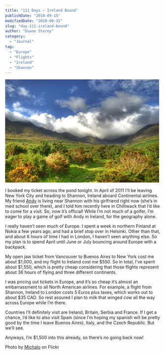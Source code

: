 ```yaml
---
title: "111 Days – Ireland Bound"
publishDate: "2010-09-15"
modifiedDate: "2010-09-15"
slug: "day-111-ireland-bound"
author: "Duane Storey"
category:
  - "Journal"
tag:
  - "Europe"
  - "Flights"
  - "Ireland"
  - "Shannon"
---
```


![](_images/111-days--ireland-bound-1.jpg)

I booked my ticket across the pond tonight. In April of 2011 I’ll be leaving New York City and heading to Shannon, Ireland aboard Continental airlines. My friend [Andy](http://apeatling.wordpress.com/) is living near Shannon with his girlfriend right now (she’s in med school over there), and I told him recently here in Chilliwack that I’d like to come for a visit. So, now it’s official! While I’m not much of a golfer, I’m eager to play a game of golf with Andy in Ireland, for the geography alone.

I really haven’t seen much of Europe. I spent a week in northern Finland at Nokia a few years ago, and had a brief stop over in Helsinki. Other than that, and about 6 hours of time I had in London, I haven’t seen anything else. So my plan is to spend April until June or July bouncing around Europe with a backpack.

My open jaw ticket from Vancouver to Buenos Aires to New York cost me about $1,000, and my flight to Ireland cost me $550. So in total, I’ve spent about $1,550, which is pretty cheap considering that those flights represent about 36 hours of flying and three different continents.

I was pricing out tickets in Europe, and it’s so cheap it’s almost an embarrassment to all North American airlines. For example, a flight from Shannon, Ireland to London costs 5 Euros plus taxes, which works out to about $35 CAD. So rest assured I plan to milk that winged cow all the way across Europe while I’m there.

Countries I’ll definitely visit are Ireland, Britain, Serbia and France. If I get a chance, I’d like to also visit Spain (since I’m hoping my spanish will be pretty good by the time I leave Buenos Aires), Italy, and the Czech Republic. But we’ll see.

Anyways, I’m $1,500 into this already, so there’s no going back now!

Photo by [Michalo](http://www.flickr.com/photos/michalo/1150084174/sizes/m/in/photostream/) on Flickr